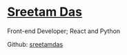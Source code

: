 # [Sreetam Das](https://sreetamdas.github.io)

Front-end Developer; React and Python

Github: [sreetamdas](https://github.com/sreetamdas)
